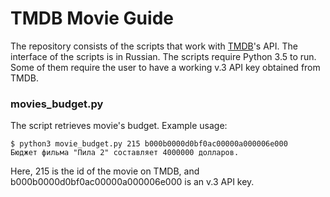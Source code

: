 # TMDB Movie Guide
The repository consists of the scripts that work with [TMDB](https://www.themoviedb.org/)'s API.
The interface of the scripts is in Russian.
The scripts require Python 3.5 to run. Some of them require the user to have a working v.3 API key obtained from TMDB.
### movies_budget.py
The script retrieves movie's budget. Example usage:
```#!bash
$ python3 movie_budget.py 215 b000b0000d0bf0ac00000a000006e000
Бюджет фильма "Пила 2" составляет 4000000 долларов.
```
Here, 215 is the id of the movie on TMDB, and b000b0000d0bf0ac00000a000006e000 is an v.3 API key.
